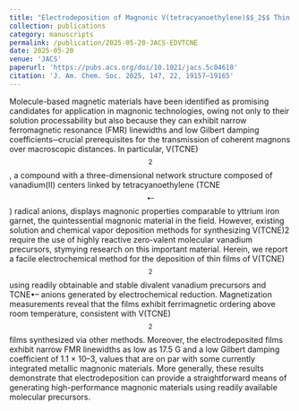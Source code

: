 ```yaml
---
title: "Electrodeposition of Magnonic V(tetracyanoethylene)$$_2$$ Thin Films"
collection: publications
category: manuscripts
permalink: /publication/2025-05-20-JACS-EDVTCNE
date: 2025-05-20
venue: 'JACS'
paperurl: 'https://pubs.acs.org/doi/10.1021/jacs.5c04610'
citation: 'J. Am. Chem. Soc. 2025, 147, 22, 19157–19165'
---
```

Molecule-based magnetic materials have been identified as promising candidates for application in magnonic technologies, owing not only to their solution processability but also because they can exhibit narrow ferromagnetic resonance (FMR) linewidths and low Gilbert damping coefficients─crucial prerequisites for the transmission of coherent magnons over macroscopic distances. In particular, V(TCNE)$$_\text{2}$$, a compound with a three-dimensional network structure composed of vanadium(II) centers linked by tetracyanoethylene (TCNE$$^{•–}$$) radical anions, displays magnonic properties comparable to yttrium iron garnet, the quintessential magnonic material in the field. However, existing solution and chemical vapor deposition methods for synthesizing V(TCNE)2 require the use of highly reactive zero-valent molecular vanadium precursors, stymying research on this important material. Herein, we report a facile electrochemical method for the deposition of thin films of V(TCNE)$$_\text{2}$$ using readily obtainable and stable divalent vanadium precursors and TCNE•– anions generated by electrochemical reduction. Magnetization measurements reveal that the films exhibit ferrimagnetic ordering above room temperature, consistent with V(TCNE)$$_\text{2}$$ films synthesized via other methods. Moreover, the electrodeposited films exhibit narrow FMR linewidths as low as 17.5 G and a low Gilbert damping coefficient of 1.1 × 10–3, values that are on par with some currently integrated metallic magnonic materials. More generally, these results demonstrate that electrodeposition can provide a straightforward means of generating high-performance magnonic materials using readily available molecular precursors.
